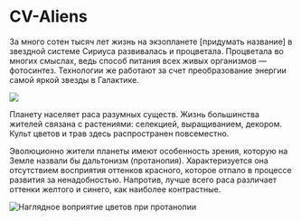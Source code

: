# CV-Aliens

За много сотен тысяч лет жизнь на экзопланете [придумать название] в звездной системе Сириуса развивалась и процветала. 
Процветала во многих смыслах, ведь способ питания всех живых организмов — фотосинтез. Технологии же работают за счет преобразование энергии самой яркой звезды в Галактике.

![](https://drive.google.com/file/d/1jV_jASSPMhBStW7HrDqI0VILy65Of296/view?usp=sharing)

Планету населяет раса разумных существ. Жизнь большинства жителей связана с растениями: селекцией, выращиванием, декором. Культ цветов и трав здесь распространен повсеместно.

Эволюционно жители планеты имеют особенность зрения, которую на Земле назвали бы дальтонизм (протанопия). Характеризуется она отсутствием восприятия оттенков красного, которое отпало в процессе развития за ненадобностью.
Напротив, лучше всего раса различает оттенки желтого и синего, как наиболее контрастные.

![Наглядное воприятие цветов при протанопии](https://bigpicture.ru/wp-content/uploads/2017/01/2027.jpg)
